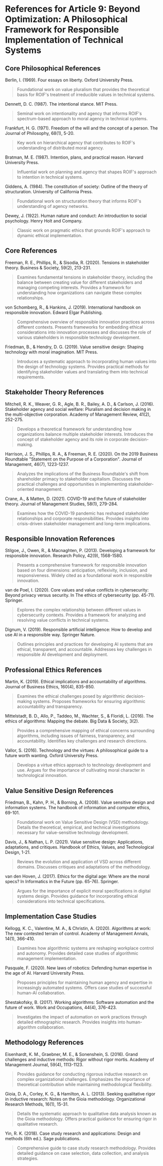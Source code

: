 # References for Article 9: Beyond Optimization: A Philosophical Framework for Responsible Implementation of Technical Systems

## Core Philosophical References

Berlin, I. (1969). Four essays on liberty. Oxford University Press.
> Foundational work on value pluralism that provides the theoretical basis for ROIF's treatment of irreducible values in technical systems.

Dennett, D. C. (1987). The intentional stance. MIT Press.
> Seminal work on intentionality and agency that informs ROIF's spectrum-based approach to moral agency in technical systems.

Frankfurt, H. G. (1971). Freedom of the will and the concept of a person. The Journal of Philosophy, 68(1), 5-20.
> Key work on hierarchical agency that contributes to ROIF's understanding of distributed moral agency.

Bratman, M. E. (1987). Intention, plans, and practical reason. Harvard University Press.
> Influential work on planning and agency that shapes ROIF's approach to intention in technical systems.

Giddens, A. (1984). The constitution of society: Outline of the theory of structuration. University of California Press.
> Foundational work on structuration theory that informs ROIF's understanding of agency networks.

Dewey, J. (1922). Human nature and conduct: An introduction to social psychology. Henry Holt and Company.
> Classic work on pragmatic ethics that grounds ROIF's approach to dynamic ethical implementation.

## Core References

Freeman, R. E., Phillips, R., & Sisodia, R. (2020). Tensions in stakeholder theory. Business & Society, 59(2), 213-231.
> Examines fundamental tensions in stakeholder theory, including the balance between creating value for different stakeholders and managing competing interests. Provides a framework for understanding how organizations can navigate these complex relationships.

von Schomberg, R., & Hankins, J. (2019). International handbook on responsible innovation. Edward Elgar Publishing.
> Comprehensive overview of responsible innovation practices across different contexts. Presents frameworks for embedding ethical considerations into innovation processes and discusses the role of various stakeholders in responsible technology development.

Friedman, B., & Hendry, D. G. (2019). Value sensitive design: Shaping technology with moral imagination. MIT Press.
> Introduces a systematic approach to incorporating human values into the design of technology systems. Provides practical methods for identifying stakeholder values and translating them into technical requirements.

## Stakeholder Theory References

Mitchell, R. K., Weaver, G. R., Agle, B. R., Bailey, A. D., & Carlson, J. (2016). Stakeholder agency and social welfare: Pluralism and decision making in the multi-objective corporation. Academy of Management Review, 41(2), 252-275.
> Develops a theoretical framework for understanding how organizations balance multiple stakeholder interests. Introduces the concept of stakeholder agency and its role in corporate decision-making.

Harrison, J. S., Phillips, R. A., & Freeman, R. E. (2020). On the 2019 Business Roundtable "Statement on the Purpose of a Corporation". Journal of Management, 46(7), 1223-1237.
> Analyzes the implications of the Business Roundtable's shift from shareholder primacy to stakeholder capitalism. Discusses the practical challenges and opportunities in implementing stakeholder-oriented management.

Crane, A., & Matten, D. (2021). COVID-19 and the future of stakeholder theory. Journal of Management Studies, 58(1), 279-284.
> Examines how the COVID-19 pandemic has reshaped stakeholder relationships and corporate responsibilities. Provides insights into crisis-driven stakeholder management and long-term implications.

## Responsible Innovation References

Stilgoe, J., Owen, R., & Macnaghten, P. (2013). Developing a framework for responsible innovation. Research Policy, 42(9), 1568-1580.
> Presents a comprehensive framework for responsible innovation based on four dimensions: anticipation, reflexivity, inclusion, and responsiveness. Widely cited as a foundational work in responsible innovation.

van de Poel, I. (2020). Core values and value conflicts in cybersecurity: Beyond privacy versus security. In The ethics of cybersecurity (pp. 45-71). Springer.
> Explores the complex relationship between different values in cybersecurity contexts. Provides a framework for analyzing and resolving value conflicts in technical systems.

Dignum, V. (2019). Responsible artificial intelligence: How to develop and use AI in a responsible way. Springer Nature.
> Outlines principles and practices for developing AI systems that are ethical, transparent, and accountable. Addresses key challenges in responsible AI development and deployment.

## Professional Ethics References

Martin, K. (2019). Ethical implications and accountability of algorithms. Journal of Business Ethics, 160(4), 835-850.
> Examines the ethical challenges posed by algorithmic decision-making systems. Proposes frameworks for ensuring algorithmic accountability and transparency.

Mittelstadt, B. D., Allo, P., Taddeo, M., Wachter, S., & Floridi, L. (2016). The ethics of algorithms: Mapping the debate. Big Data & Society, 3(2).
> Provides a comprehensive mapping of ethical concerns surrounding algorithms, including issues of fairness, transparency, and accountability. Identifies key challenges and research directions.

Vallor, S. (2016). Technology and the virtues: A philosophical guide to a future worth wanting. Oxford University Press.
> Develops a virtue ethics approach to technology development and use. Argues for the importance of cultivating moral character in technological innovation.

## Value Sensitive Design References

Friedman, B., Kahn, P. H., & Borning, A. (2008). Value sensitive design and information systems. The handbook of information and computer ethics, 69-101.
> Foundational work on Value Sensitive Design (VSD) methodology. Details the theoretical, empirical, and technical investigations necessary for value-sensitive technology development.

Davis, J., & Nathan, L. P. (2021). Value sensitive design: Applications, adaptations, and critiques. Handbook of Ethics, Values, and Technological Design, 1-21.
> Reviews the evolution and application of VSD across different domains. Discusses critiques and adaptations of the methodology.

van den Hoven, J. (2017). Ethics for the digital age: Where are the moral specs? In Informatics in the Future (pp. 65-76). Springer.
> Argues for the importance of explicit moral specifications in digital systems design. Provides guidance for incorporating ethical considerations into technical specifications.

## Implementation Case Studies

Kellogg, K. C., Valentine, M. A., & Christin, A. (2020). Algorithms at work: The new contested terrain of control. Academy of Management Annals, 14(1), 366-410.
> Examines how algorithmic systems are reshaping workplace control and autonomy. Provides detailed case studies of algorithmic management implementation.

Pasquale, F. (2020). New laws of robotics: Defending human expertise in the age of AI. Harvard University Press.
> Proposes principles for maintaining human agency and expertise in increasingly automated systems. Offers case studies of successful human-AI collaboration.

Shestakofsky, B. (2017). Working algorithms: Software automation and the future of work. Work and Occupations, 44(4), 376-423.
> Investigates the impact of automation on work practices through detailed ethnographic research. Provides insights into human-algorithm collaboration.

## Methodology References 

Eisenhardt, K. M., Graebner, M. E., & Sonenshein, S. (2016). Grand challenges and inductive methods: Rigor without rigor mortis. Academy of Management Journal, 59(4), 1113-1123.
> Provides guidance for conducting rigorous inductive research on complex organizational challenges. Emphasizes the importance of theoretical contribution while maintaining methodological flexibility.

Gioia, D. A., Corley, K. G., & Hamilton, A. L. (2013). Seeking qualitative rigor in inductive research: Notes on the Gioia methodology. Organizational Research Methods, 16(1), 15-31.
> Details the systematic approach to qualitative data analysis known as the Gioia methodology. Offers practical guidance for ensuring rigor in qualitative research.

Yin, R. K. (2018). Case study research and applications: Design and methods (6th ed.). Sage publications.
> Comprehensive guide to case study research methodology. Provides detailed guidance on case selection, data collection, and analysis strategies. 